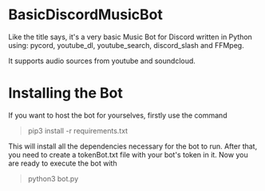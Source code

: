 # BasicDiscordMusicBot

Like the title says, it's a very basic Music Bot for Discord written in Python using:
pycord,
youtube_dl,
youtube_search,
discord_slash
and FFMpeg.

It supports audio sources from youtube and soundcloud.

# Installing the Bot
If you want to host the bot for yourselves, firstly use the command 
>pip3 install -r requirements.txt

This will install all the dependencies necessary for the bot to run.
After that, you need to create a tokenBot.txt file with your bot's token in it.
Now you are ready to execute the bot with
>python3 bot.py
